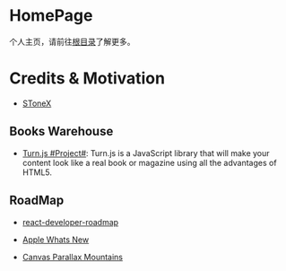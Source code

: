 # HomePage

个人主页，请前往[根目录](../)了解更多。

# Credits & Motivation

- [SToneX](https://www.sitixi.com/)

## Books Warehouse

- [Turn.js #Project#](http://www.turnjs.com/#samples/magazine2/9): Turn.js is a JavaScript library that will make your content look like a real book or magazine using all the advantages of HTML5.

## RoadMap

- [react-developer-roadmap](https://raw.githubusercontent.com/adam-golab/react-developer-roadmap/master/src/react-developer-roadmap.xml)

- [Apple Whats New](https://help.apple.com/macOS/mojave/whats-new/)

- [Canvas Parallax Mountains](https://codepen.io/wxyyxc1992/pen/xyKjox)
